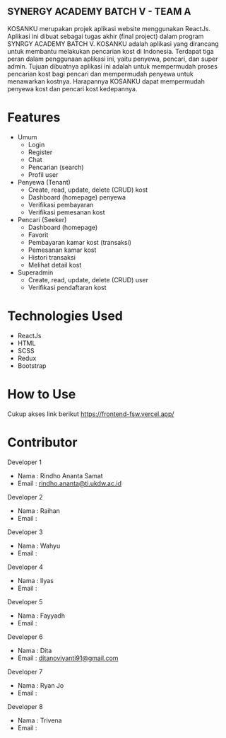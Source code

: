 ## SYNERGY ACADEMY BATCH V - TEAM A
KOSANKU merupakan projek aplikasi website menggunakan ReactJs. Aplikasi ini dibuat sebagai tugas akhir (final project) dalam program SYNRGY ACADEMY BATCH V. KOSANKU adalah aplikasi yang dirancang untuk membantu melakukan pencarian kost di Indonesia. Terdapat tiga peran dalam penggunaan aplikasi ini, yaitu penyewa, pencari, dan super admin. Tujuan dibuatnya aplikasi ini adalah untuk mempermudah proses pencarian kost bagi pencari dan mempermudah penyewa untuk menawarkan kostnya. Harapannya KOSANKU dapat mempermudah penyewa kost dan pencari kost kedepannya.

# Features
- Umum
  - Login
  - Register
  - Chat
  - Pencarian (search)
  - Profil user
- Penyewa (Tenant)
  - Create, read, update, delete (CRUD) kost
  - Dashboard (homepage) penyewa
  - Verifikasi pembayaran
  - Verifikasi pemesanan kost
- Pencari (Seeker)
  - Dashboard (homepage)
  - Favorit
  - Pembayaran kamar kost (transaksi)
  - Pemesanan kamar kost
  - Histori transaksi
  - Melihat detail kost
- Superadmin
  - Create, read, update, delete (CRUD) user
  - Verifikasi pendaftaran kost

# Technologies Used
- ReactJs
- HTML
- SCSS
- Redux
- Bootstrap

# How to Use
Cukup akses link berikut https://frontend-fsw.vercel.app/ 

# Contributor
Developer 1
- Nama  : Rindho Ananta Samat
- Email : rindho.ananta@ti.ukdw.ac.id

Developer 2
- Nama  : Raihan
- Email :

Developer 3
- Nama  : Wahyu
- Email :

Developer 4
- Nama  : Ilyas
- Email :

Developer 5
- Nama  : Fayyadh
- Email :

Developer 6
- Nama  : Dita
- Email : ditanoviyanti91@gmail.com

Developer 7
- Nama  : Ryan Jo
- Email :

Developer 8
- Nama  : Trivena
- Email :
